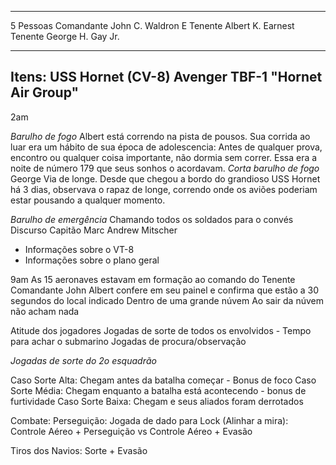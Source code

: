 ----------------------------
5 Pessoas
Comandante John C. Waldron E
Tenente Albert K. Earnest
Tenente George H. Gay Jr.

----------------------------
Itens:
USS Hornet (CV-8)
Avenger TBF-1 "Hornet Air Group"
----------------------------

2am

*Barulho de fogo*
Albert está correndo na pista de pousos. Sua corrida ao luar era um hábito de sua época de adolescencia: Antes de qualquer prova, encontro ou qualquer coisa importante, não dormia sem correr. Essa era a noite de número 179 que seus sonhos o acordavam. 
*Corta barulho de fogo*
George Via de longe. Desde que chegou a bordo do grandioso USS Hornet há 3 dias, observava o rapaz de longe, correndo onde os aviões poderiam estar pousando a qualquer momento.

*Barulho de emergência*
Chamando todos os soldados para o convés
Discurso Capitão Marc Andrew Mitscher
- Informações sobre o VT-8
- Informações sobre o plano geral

9am
As 15 aeronaves estavam em formação ao comando do Tenente Comandante John
Albert confere em seu painel e confirma que estão a 30 segundos do local indicado
Dentro de uma grande núvem
Ao sair da núvem não acham nada

Atitude dos jogadores
Jogadas de sorte de todos os envolvidos - Tempo para achar o submarino
Jogadas de procura/observação

*Jogadas de sorte do 2o esquadrão*

Caso Sorte Alta:
    Chegam antes da batalha começar - Bonus de foco
Caso Sorte Média:
    Chegam enquanto a batalha está acontecendo - bonus de furtividade
Caso Sorte Baixa:
    Chegam e seus aliados foram derrotados

Combate:
Perseguição:
    Jogada de dado para Lock (Alinhar a mira):
        Controle Aéreo + Perseguição
        vs
        Controle Aéreo + Evasão 

Tiros dos Navios:
Sorte + Evasão

